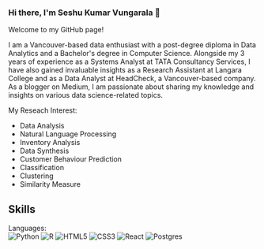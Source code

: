 ### Hi there, I'm Seshu Kumar Vungarala 👋

Welcome to my GitHub page! 

I am a Vancouver-based data enthusiast with a post-degree diploma in Data Analytics and a Bachelor's degree in Computer Science. Alongside my 3 years of experience as a Systems Analyst at TATA Consultancy Services, I have also gained invaluable insights as a Research Assistant at Langara College and as a Data Analyst at HeadCheck, a Vancouver-based company. As a blogger on Medium, I am passionate about sharing my knowledge and insights on various data science-related topics.

My Reseach Interest:

* Data Analysis
* Natural Language Processing
* Inventory Analysis
* Data Synthesis
* Customer Behaviour Prediction
* Classification
* Clustering
* Similarity Measure

## Skills 

Languages: <br>
![Python](https://img.shields.io/badge/python-3670A0?style=for-the-badge&logo=python&logoColor=ffdd54)
![R](https://img.shields.io/badge/r-%23276DC3.svg?style=for-the-badge&logo=r&logoColor=white)
![HTML5](https://img.shields.io/badge/html5-%23E34F26.svg?style=for-the-badge&logo=html5&logoColor=white)
![CSS3](https://img.shields.io/badge/css3-%231572B6.svg?style=for-the-badge&logo=css3&logoColor=white)
![React](https://img.shields.io/badge/react-%2320232a.svg?style=for-the-badge&logo=react&logoColor=%2361DAFB)
![Postgres](https://img.shields.io/badge/postgres-%23316192.svg?style=for-the-badge&logo=postgresql&logoColor=white)


<!--
**seshukv/seshukv** is a ✨ _special_ ✨ repository because its `README.md` (this file) appears on your GitHub profile.

Here are some ideas to get you started:

- 🔭 I’m currently working on ...
- 🌱 I’m currently learning ...
- 👯 I’m looking to collaborate on ...
- 🤔 I’m looking for help with ...
- 💬 Ask me about ...
- 📫 How to reach me: ...
- 😄 Pronouns: ...
- ⚡ Fun fact: ...
-->
